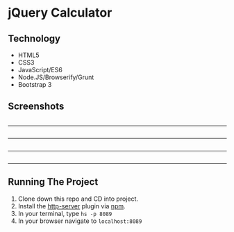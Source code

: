 # jQuery Calculator

##

## Technology
- HTML5
- CSS3
- JavaScript/ES6
- Node.JS/Browserify/Grunt
- Bootstrap 3

## Screenshots


![]()
___


![]()
___


![]()
___


![]()
___
## Running The Project
1. Clone down this repo and CD into project.
2. Install the [http-server](https://www.npmjs.com/package/http-server) plugin via [npm](https://www.npmjs.com/).
3. In your terminal, type `hs -p 8089`
4. In your browser navigate to `localhost:8089`